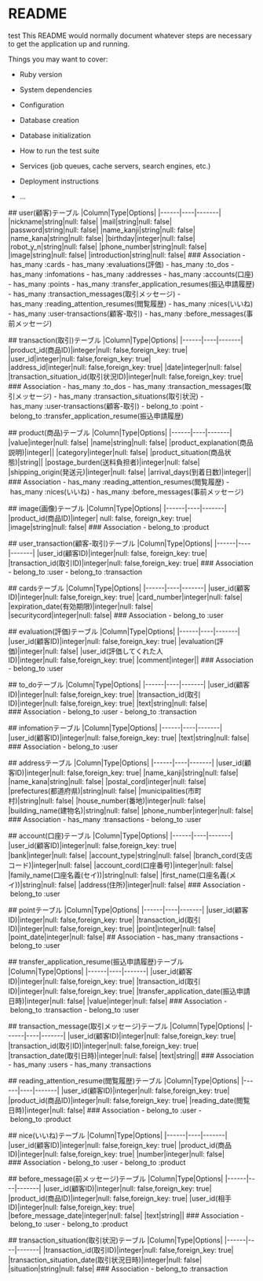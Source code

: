 # README
test
This README would normally document whatever steps are necessary to get the
application up and running.

Things you may want to cover:

* Ruby version

* System dependencies

* Configuration

* Database creation

* Database initialization

* How to run the test suite

* Services (job queues, cache servers, search engines, etc.)

* Deployment instructions

* ...

## user(顧客)テーブル
|Column|Type|Options|
|------|----|-------|
|nickname|string|null: false|
|mail|string|null: false|
|password|string|null: false|
|name_kanji|string|null: false|
|name_kana|string|null: false|
|birthday|integer|null: false|
|robot_y_n|string|null: false|
|phone_number|string|null: false|
|image|string|null: false|
|introduction|string|null: false|
### Association
- has_many :cards
- has_many :evaluations(評価)
- has_many :to_dos
- has_many :infomations
- has_many :addresses
- has_many :accounts(口座)
- has_many :points
- has_many :transfer_application_resumes(振込申請履歴)
- has_many :transaction_messages(取引メッセージ)
- has_many :reading_attention_resumes(閲覧履歴)
- has_many :nices(いいね)
- has_many :user-transactions(顧客-取引)
- has_many :before_messages(事前メッセージ)

## transaction(取引)テーブル
|Column|Type|Options|
|------|----|-------|
|product_id(商品ID)|integer|null: false,foreign_key: true|
|user_id|integer|null: false,foreign_key: true|
|address_id|integer|null: false,foreign_key: true|
|date|integer|null: false|
|transaction_situation_id(取引状況ID)|integer|null: false,foreign_key: true|
### Association
- has_many :to_dos
- has_many :transaction_messages(取引メッセージ)
- has_many :transaction_situations(取引状況)
- has_many :user-transactions(顧客-取引)
- belong_to :point
- belong_to :transfer_application_resume(振込申請履歴)

## product(商品)テーブル
|Column|Type|Options|
|------|----|-------|
|value|integer|null: false|
|name|string|null: false|
|product_explanation(商品説明)|integer||
|category|integer|null: false|
|product_situation(商品状態)|string||
|postage_burden(送料負担者)|integer|null: false|
|shipping_origin(発送元)|integer|null: false|
|arrival_days(到着日数)|integer||
### Association
- has_many :reading_attention_resumes(閲覧履歴)
- has_many :nices(いいね)
- has_many :before_messages(事前メッセージ)


## image(画像)テーブル
|Column|Type|Options|
|------|----|-------|
|product_id(商品ID)|integer|
null: false, foreign_key: true|
|image|string|null: false|
### Association
- belong_to :product

## user_transaction(顧客-取引)テーブル
|Column|Type|Options|
|------|----|-------|
|user_id(顧客ID)|integer|null: false, foreign_key: true|
|transaction_id(取引ID)|integer|null: false,foreign_key: true|
### Association
- belong_to :user
- belong_to :transaction


## cardsテーブル
|Column|Type|Options|
|------|----|-------|
|user_id(顧客ID)|integer|null: false,foreign_key: true|
|card_number|integer|null: false|
|expiration_date(有効期限)|integer|null: false|
|securitycord|integer|null: false|
### Association
- belong_to :user

## evaluation(評価)テーブル
|Column|Type|Options|
|------|----|-------|
|user_id(顧客ID)|integer|null: false,foreign_key: true|
|evaluation(評価)|integer|null: false|
|user_id(評価してくれた人ID)|integer|null: false,foreign_key: true|
|comment|integer||
### Association
- belong_to :user

## to_doテーブル
|Column|Type|Options|
|------|----|-------|
|user_id(顧客ID)|integer|null: false,foreign_key: true|
|transaction_id(取引ID)|integer|null: false,foreign_key: true|
|text|string|null: false|
### Association
- belong_to :user
- belong_to :transaction

## infomationテーブル
|Column|Type|Options|
|------|----|-------|
|user_id(顧客ID)|integer|null: false,foreign_key: true|
|text|string|null: false|
### Association
- belong_to :user

## addressテーブル
|Column|Type|Options|
|------|----|-------|
|user_id(顧客ID)|integer|null: false,foreign_key: true|
|name_kanji|string|null: false|
|name_kana|string|null: false|
|postal_cord|integer|null: false|
|prefectures(都道府県)|string|null: false|
|municipalities(市町村)|string|null: false|
|house_number(番地)|integer|null: false|
|building_name(建物名)|string|null: false|
|phone_number|integer|null: false|
### Association
- has_many :transactions
- belong_to :user

## account(口座)テーブル
|Column|Type|Options|
|------|----|-------|
|user_id(顧客ID)|integer|null: false,foreign_key: true|
|bank|integer|null: false|
|account_type|string|null: false|
|branch_cord(支店コード)|integer|null: false|
|account_cord(口座番号)|integer|null: false|
|family_name(口座名義(セイ))|string|null: false|
|first_name(口座名義(メイ))|string|null: false|
|address(住所)|integer|null: false|
### Association
- belong_to :user

## pointテーブル
|Column|Type|Options|
|------|----|-------|
|user_id(顧客ID)|integer|null: false,foreign_key: true|
|transaction_id(取引ID)|integer|null: false,foreign_key: true|
|point|integer|null: false|
|point_date|integer|null: false|
## Association
- has_many :transactions
- belong_to :user

## transfer_application_resume(振込申請履歴)テーブル
|Column|Type|Options|
|------|----|-------|
|user_id(顧客ID)|integer|null: false,foreign_key: true|
|transaction_id(取引ID)|integer|null: false,foreign_key: true|
|transfer_application_date(振込申請日時)|integer|null: false|
|value|integer|null: false|
### Association
- belong_to :transaction
- belong_to :user

## transaction_message(取引メッセージ)テーブル
|Column|Type|Options|
|------|----|-------|
|user_id(顧客ID)|integer|null: false,foreign_key: true|
|transaction_id(取引ID)|integer|null: false,foreign_key: true|
|transaction_date(取引日時)|integer|null: false|
|text|string||
### Association
- has_many :users
- has_many :transactions

## reading_attention_resume(閲覧履歴)テーブル
|Column|Type|Options|
|------|----|-------|
|user_id(顧客ID)|integer|null: false,foreign_key: true|
|product_id(商品ID)|integer|null: false,foreign_key: true|
|reading_date(閲覧日時)|integer|null: false|
### Association
- belong_to :user
- belong_to :product

## nice(いいね)テーブル
|Column|Type|Options|
|------|----|-------|
|user_id(顧客ID)|integer|null: false,foreign_key: true|
|product_id(商品ID)|integer|null: false,foreign_key: true|
|number|integer|null: false|
### Association
- belong_to :user
- belong_to :product

## before_message(前メッセージ)テーブル
|Column|Type|Options|
|------|----|-------|
|user_id(顧客ID)|integer|null: false,foreign_key: true|
|product_id(商品ID)|integer|null: false,foreign_key: true|
|user_id(相手ID)|integer|null: false,foreign_key: true|
|before_message_date|integer|null: false|
|text|string||
### Association
- belong_to :user
- belong_to :product

## transaction_situation(取引状況)テーブル
|Column|Type|Options|
|------|----|-------|
|transaction_id(取引ID)|integer|null: false,foreign_key: true|
|transaction_situation_date(取引状況日時)|integer|null: false|
|situation|string|null: false|
### Association
- belong_to :transaction
